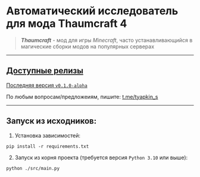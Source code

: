 # Автоматический исследователь для мода Thaumcraft 4
> _**Thaumcraft**_ - мод для игры _Minecraft_, часто устанавливающийся в магические сборки модов на популярных серверах
---

## [Доступные релизы](https://github.com/SergTyapkin/thaumcraft-auto-researcher/releases)
[Последняя версия `v0.1.0-alpha`](https://github.com/SergTyapkin/thaumcraft-auto-researcher/releases/tag/v0.1.0-alpha)

По любым вопросам/предложеиям, пишите: [t.me/tyapkin_s](https://t.me/tyapkin_s)

---
## Запуск из исходников:
1. Установка зависимостей:
```shell
pip install -r requirements.txt
```

2. Запуск из корня проекта (требуется версия `Python 3.10` или выше):
```shell
python ./src/main.py
```
